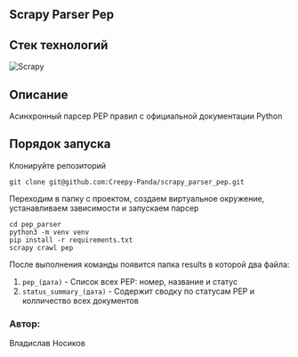 ## Scrapy Parser Pep

## Стек технологий
![Scrapy](https://img.shields.io/badge/Python-Scrapy-yellow?style=for-the-badge&logo=appveyor)

## Описание
Асинхронный парсер PEP правил с официальной документации Python

## Порядок запуска

Клонируйте репозиторий
```
git clone git@github.com:Creepy-Panda/scrapy_parser_pep.git
```

Переходим в папку с проектом, создаем виртуальное окружение, устанавливаем зависимости и запускаем парсер
```
cd pep_parser
python3 -m venv venv
pip install -r requirements.txt
scrapy crawl pep
```
После выполнения команды появится папка results в которой два файла:

1. ```pep_(дата)``` - Cписок всех PEP: номер, название и статус
2. ```status_summary_(дата)``` - Cодержит сводку по статусам PEP и колличество всех документов

### Автор: 
Владислав Носиков